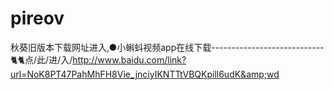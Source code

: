 # pireov
秋葵旧版本下载网址进入,●小蝌蚪视频app在线下载----------------------------🐈🐈点/此/进/入/http://www.baidu.com/link?url=NoK8PT47PahMhFH8Vie_jnciyIKNTTtVBQKpill6udK&amp;wd
